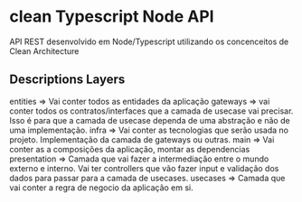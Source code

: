 # clean Typescript Node API
API REST desenvolvido em Node/Typescript utilizando os concenceitos de Clean Architecture

## Descriptions Layers
 
entities => Vai conter todos as entidades da aplicação
gateways => vai conter todos os contratos/interfaces que a camada de usecase vai precisar. Isso é para que a camada de usecase dependa de uma abstração e não de uma implementação.
infra => Vai conter as tecnologias que serão usada no projeto. Implementação da camada de gateways ou outras.
main => Vai conter as a composições da aplicação, montar as dependencias
presentation => Camada que vai fazer a intermediação entre o mundo externo e interno. Vai ter controllers que vão fazer input e validação dos dados para passar para a camada de usecases.
usecases => Camada que vai conter a regra de negocio da aplicação em si.